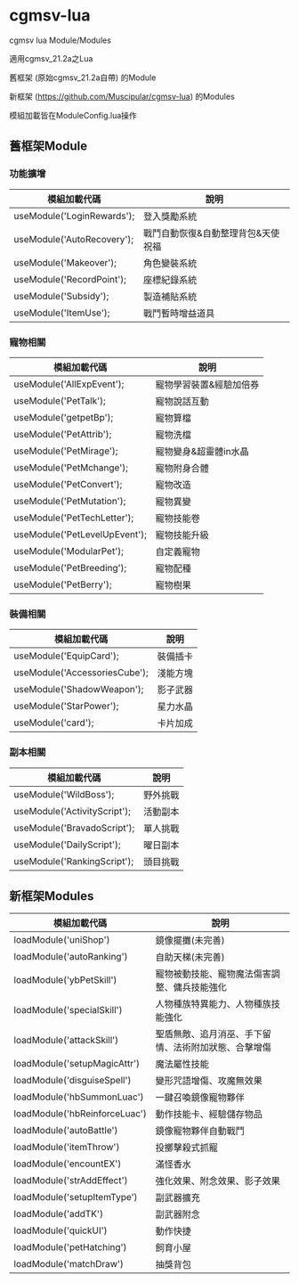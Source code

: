 # cgmsv-lua
cgmsv lua Module/Modules

適用cgmsv_21.2a之Lua

舊框架 (原始cgmsv_21.2a自帶) 的Module

新框架 (https://github.com/Muscipular/cgmsv-lua) 的Modules

模組加載皆在ModuleConfig.lua操作

## 舊框架Module
### 功能擴增
模組加載代碼 | 說明 
--- | --- 
useModule('LoginRewards');|登入獎勵系統
useModule('AutoRecovery');|戰鬥自動恢復&自動整理背包&天使祝福
useModule('Makeover');|角色變裝系統
useModule('RecordPoint');|座標紀錄系統
useModule('Subsidy');|製造補貼系統
useModule('ItemUse');|戰鬥暫時增益道具


### 寵物相關
模組加載代碼 | 說明 
--- | --- 
useModule('AllExpEvent');|寵物學習裝置&經驗加倍券
useModule('PetTalk');|寵物說話互動
useModule('getpetBp');|寵物算檔
useModule('PetAttrib');|寵物洗檔
useModule('PetMirage');|寵物變身&超靈體in水晶
useModule('PetMchange');|寵物附身合體
useModule('PetConvert');|寵物改造
useModule('PetMutation');|寵物異變
useModule('PetTechLetter');|寵物技能卷
useModule('PetLevelUpEvent');|寵物技能升級
useModule('ModularPet');|自定義寵物
useModule('PetBreeding');|寵物配種
useModule('PetBerry');|寵物樹果


### 裝備相關
模組加載代碼 | 說明 
--- | --- 
useModule('EquipCard');|裝備插卡
useModule('AccessoriesCube');|淺能方塊
useModule('ShadowWeapon');|影子武器
useModule('StarPower');|星力水晶
useModule('card');|卡片加成

### 副本相關
模組加載代碼 | 說明 
--- | --- 
useModule('WildBoss');|野外挑戰
useModule('ActivityScript');|活動副本
useModule('BravadoScript');|單人挑戰
useModule('DailyScript');|曜日副本
useModule('RankingScript');|頭目挑戰


## 新框架Modules
模組加載代碼 | 說明 
--- | --- 
loadModule('uniShop')|鏡像擺攤(未完善)
loadModule('autoRanking')|自助天梯(未完善)
loadModule('ybPetSkill')|寵物被動技能、寵物魔法傷害調整、傭兵技能強化
loadModule('specialSkill')|人物種族特異能力、人物種族技能強化
loadModule('attackSkill')|聖盾無敵、追月消巫、手下留情、法術附加狀態、合擊增傷
loadModule('setupMagicAttr')|魔法屬性技能
loadModule('disguiseSpell')|變形咒語增傷、攻魔無效果
loadModule('hbSummonLuac')|一鍵召喚鏡像寵物夥伴
loadModule('hbReinforceLuac')|動作技能卡、經驗儲存物品
loadModule('autoBattle')|鏡像寵物夥伴自動戰鬥
loadModule('itemThrow')|投擲擊殺式抓寵
loadModule('encountEX')|滿怪香水
loadModule('strAddEffect')|強化效果、附念效果、影子效果
loadModule('setupItemType')|副武器擴充
loadModule('addTK')|副武器附念
loadModule('quickUI')|動作快捷
loadModule('petHatching')|飼育小屋
loadModule('matchDraw')|抽獎背包

